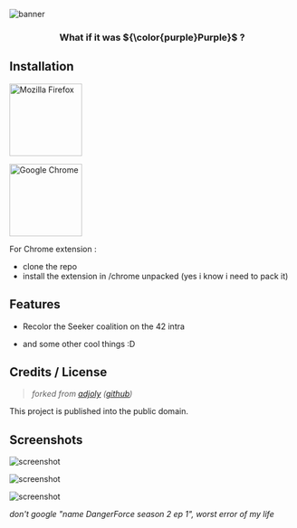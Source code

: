 ![banner](https://cdn.discordapp.com/attachments/784779058407014403/1184936635662610562/improved-seekrs-banner.png)

<div align="justify">
<div align="center">

###  What if it was ${\color{purple}Purple}$ ?

</div>
</div>

## Installation

[<img src="https://www.mozilla.org/media/img/structured-data/logo-firefox-browser.fbc7ffbb50fd.png" width="128" alt="Mozilla Firefox" title="Download for Mozilla Firefox">](https://github.com/seekrs/improved-seekrs/releases/latest/download/firefox.xpi)

[<img src="https://lh4.ggpht.com/x-plP9YZXhCaiDkTKQ5S29PwLmdi4feEKrMOtQle4NuoOaUgKUMH9pPWIg91da3anhSmw-G8erEIuU0d" width="128" alt="Google Chrome" title="Download for Google Chrome">](https://github.com/seekrs/improved-seekrs/)

For Chrome extension :

- clone the repo
- install the extension in /chrome unpacked (yes i know i need to pack it)

## Features

- Recolor the Seeker coalition on the 42 intra

- and some other cool things :D

## Credits / License

> *forked from [adjoly](https://profile.intra.42.fr/users/adjoly) ([github](https://github.com/KeyZox71))*

This project is published into the public domain.

## Screenshots

![screenshot](https://cdn.discordapp.com/attachments/784779058407014403/1184937047752970361/image.png)

![screenshot](https://cdn.discordapp.com/attachments/784779058407014403/1184937108322930699/image.png)

![screenshot](https://cdn.discordapp.com/attachments/784779058407014403/1184937154678378568/image.png)

*don't google "name DangerForce season 2 ep 1", worst error of my life*
